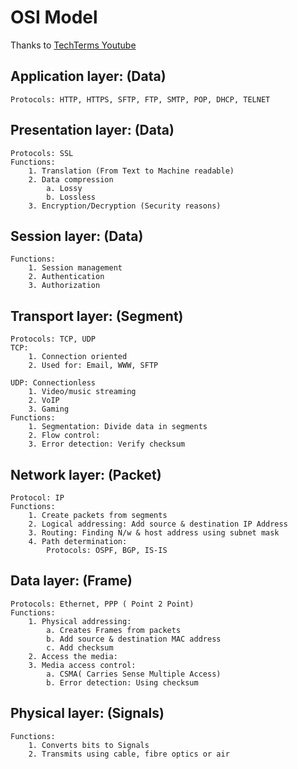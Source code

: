 # OSI Model 
  Thanks to [TechTerms Youtube](https://www.youtube.com/watch?v=vv4y_uOneC0)

## Application layer: (Data)
	Protocols: HTTP, HTTPS, SFTP, FTP, SMTP, POP, DHCP, TELNET

## Presentation layer: (Data)
	Protocols: SSL
	Functions:
		1. Translation (From Text to Machine readable)
		2. Data compression 
			a. Lossy
			b. Lossless
		3. Encryption/Decryption (Security reasons)

## Session layer: (Data)
	Functions:
		1. Session management
		2. Authentication
		3. Authorization

## Transport layer: (Segment)
	Protocols: TCP, UDP
	TCP: 
		1. Connection oriented 
		2. Used for: Email, WWW, SFTP
			
	UDP: Connectionless 
		1. Video/music streaming
		2. VoIP
		3. Gaming
	Functions:
		1. Segmentation: Divide data in segments
		2. Flow control:
		3. Error detection: Verify checksum

## Network layer: (Packet)
	Protocol: IP
	Functions:
		1. Create packets from segments 
		2. Logical addressing: Add source & destination IP Address
		3. Routing: Finding N/w & host address using subnet mask
		4. Path determination: 
			Protocols: OSPF, BGP, IS-IS

## Data layer: (Frame)
	Protocols: Ethernet, PPP ( Point 2 Point)
	Functions:
		1. Physical addressing: 
			a. Creates Frames from packets
			b. Add source & destination MAC address
			c. Add checksum
		2. Access the media: 
		3. Media access control:
			a. CSMA( Carries Sense Multiple Access)
			b. Error detection: Using checksum

## Physical layer: (Signals)
	Functions:
		1. Converts bits to Signals
		2. Transmits using cable, fibre optics or air

